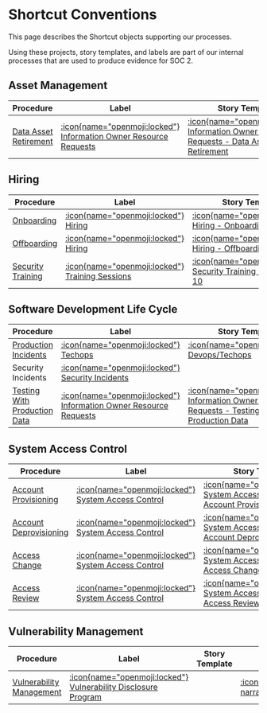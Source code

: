 # Shortcut Conventions

This page describes the Shortcut objects supporting our processes.

Using these projects, story templates, and labels are part of our internal processes that are used
to produce evidence for SOC 2. 

## Asset Management

| Procedure                                                                  | Label                                                                                                                 | Story Template                                                                                                                                                                                 | Workspace                                                                          |
| -------------------------------------------------------------------------- | --------------------------------------------------------------------------------------------------------------------- | ---------------------------------------------------------------------------------------------------------------------------------------------------------------------------------------------- | ---------------------------------------------------------------------------------- |
| [Data Asset Retirement](/playbooks/asset-management#data-asset-retirement) | [:icon{name="openmoji:locked"} Information Owner Resource Requests](https://app.shortcut.com/narrativeio/label/22187) | [:icon{name="openmoji:locked"} Information Owner Resource Requests - Data Asset Retirement](https://app.shortcut.com/narrativeio/stories/new?template_id=64064559-7b7c-4ea2-8e7e-0ccacfe0346c) | [:icon{name="openmoji:locked"} narrativeio](https://app.shortcut.com/narrativeio/) |


## Hiring

| Procedure                                                | Label                                                                                               | Story Template                                                                                                                                                      | Workspace                                                                                        |
| -------------------------------------------------------- | --------------------------------------------------------------------------------------------------- | ------------------------------------------------------------------------------------------------------------------------------------------------------------------- | ------------------------------------------------------------------------------------------------ |
| [Onboarding](/playbooks/hiring#onboarding)               | [:icon{name="openmoji:locked"} Hiring](https://app.shortcut.com/narrative-security/label/22435)     | [:icon{name="openmoji:locked"} Hiring - Onboarding](https://app.shortcut.com/narrative-security/stories/new?template_id=642efffc-4a07-4655-870c-d8c88d84c411)       | [:icon{name="openmoji:locked"} narrative-security](https://app.shortcut.com/narrative-security/) |
| [Offboarding](/playbooks/hiring#onboarding)              | [:icon{name="openmoji:locked"} Hiring](https://app.shortcut.com/narrative-security/label/22435)     | [:icon{name="openmoji:locked"} Hiring - Offboarding](https://app.shortcut.com/narrative-security/stories/new?template_id=6430143e-538d-4fa6-bd35-be7c9e79b699)      | [:icon{name="openmoji:locked"} narrative-security](https://app.shortcut.com/narrative-security/) |
| [Security Training](/playbooks/hiring#security-training) | [:icon{name="openmoji:locked"} Training Sessions](https://app.shortcut.com/narrativeio/label/22181) | [:icon{name="openmoji:locked"} Security Training - OWASP Top 10](https://app.shortcut.com/narrativeio/stories/new?template_id=6400e5bc-b86a-484c-84b1-a53ea02484d4) | [:icon{name="openmoji:locked"} narrativeio](https://app.shortcut.com/narrativeio/)               |


## Software Development Life Cycle

| Procedure                                                                          | Label                                                                                                                 | Story Template                                                                                                                                                                                        | Workspace                                                                                        |
| ---------------------------------------------------------------------------------- | --------------------------------------------------------------------------------------------------------------------- | ----------------------------------------------------------------------------------------------------------------------------------------------------------------------------------------------------- | ------------------------------------------------------------------------------------------------ |
| [Production Incidents ](/playbooks/software-development-life-cycle)                | [:icon{name="openmoji:locked"}  Techops](https://app.shortcut.com/narrativeio/label/22185)                            | [:icon{name="openmoji:locked"} Devops/Techops](https://app.shortcut.com/narrativeio/stories/new?template_id=61b239b5-2438-430d-a90f-91dba0e2f99b)                                                     | [:icon{name="openmoji:locked"} narrativeio](https://app.shortcut.com/narrativeio/)               |
| Security Incidents                                                                 | [:icon{name="openmoji:locked"} Security Incidents](https://app.shortcut.com/narrative-security/label/22183)           |                                                                                                                                                                                                       | [:icon{name="openmoji:locked"} narrative-security](https://app.shortcut.com/narrative-security/) |
| [Testing With Production Data](/playbooks/software-development-life-cycle#testing) | [:icon{name="openmoji:locked"} Information Owner Resource Requests](https://app.shortcut.com/narrativeio/label/22187) | [:icon{name="openmoji:locked"} Information Owner Resource Requests - Testing With Production Data](https://app.shortcut.com/narrativeio/stories/new?template_id=6406411b-f4e2-41b0-98e1-812fbc408917) | [:icon{name="openmoji:locked"} narrativeio](https://app.shortcut.com/narrativeio/)               |


## System Access Control

| Procedure                                                                       | Label                                                                                                          | Story Template                                                                                                                                                                           | Workspace                                                                                        |
| ------------------------------------------------------------------------------- | -------------------------------------------------------------------------------------------------------------- | ---------------------------------------------------------------------------------------------------------------------------------------------------------------------------------------- | ------------------------------------------------------------------------------------------------ |
| [Account Provisioning](/playbooks/system-access-control#account-provisioning)   | [:icon{name="openmoji:locked"} System Access Control](https://app.shortcut.com/narrative-security/label/22180) | [:icon{name="openmoji:locked"} System Access Control - Account Provisioning](https://app.shortcut.com/narrative-security/stories/new?template_id=642fe706-a9fd-4e4b-9340-712b8e82703f)   | [:icon{name="openmoji:locked"} narrative-security](https://app.shortcut.com/narrative-security/) |
| [Account Deprovisioning](/playbooks/system-access-control#account-provisioning) | [:icon{name="openmoji:locked"} System Access Control](https://app.shortcut.com/narrative-security/label/22180) | [:icon{name="openmoji:locked"} System Access Control - Account Deprovisioning](https://app.shortcut.com/narrative-security/stories/new?template_id=642ff08f-fff2-4db8-a425-b9c1266c5022) | [:icon{name="openmoji:locked"} narrative-security](https://app.shortcut.com/narrative-security/) |
| [Access Change](/playbooks/system-access-control#access-change)                 | [:icon{name="openmoji:locked"} System Access Control](https://app.shortcut.com/narrative-security/label/22180) | [:icon{name="openmoji:locked"} System Access Control - Access Change](https://app.shortcut.com/narrative-security/stories/new?template_id=642acd0f-9402-4b7b-b327-0ddcac45f4b4)          | [:icon{name="openmoji:locked"} narrative-security](https://app.shortcut.com/narrative-security/) |
| [Access Review](/playbooks/system-access-control#system-access-review)          | [:icon{name="openmoji:locked"} System Access Control](https://app.shortcut.com/narrative-security/label/22180) | [:icon{name="openmoji:locked"} System Access Control - Access Review](https://app.shortcut.com/narrative-security/stories/new?template_id=642acecb-21d7-479d-a60a-547dd7107cea)          | [:icon{name="openmoji:locked"} narrative-security](https://app.shortcut.com/narrative-security/) |



## Vulnerability Management

| Procedure                                                       | Label                                                                                                                     | Story Template | Workspace                                                                                        |
| --------------------------------------------------------------- | ------------------------------------------------------------------------------------------------------------------------- | -------------- | ------------------------------------------------------------------------------------------------ |
| [Vulnerability Management](/playbooks/vulnerability-management) | [:icon{name="openmoji:locked"} Vulnerability Disclosure Program](https://app.shortcut.com/narrative-security/label/22148) |                | [:icon{name="openmoji:locked"} narrative-security](https://app.shortcut.com/narrative-security/) |

